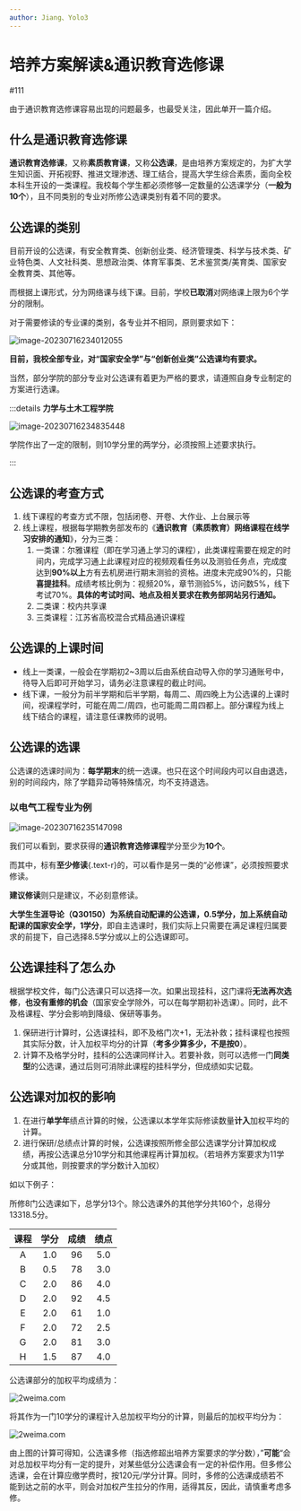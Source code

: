 ```yaml
---
author: Jiang、Yolo3
---
```




# 培养方案解读&通识教育选修课

#111

由于通识教育选修课容易出现的问题最多，也最受关注，因此单开一篇介绍。

## 什么是通识教育选修课

**通识教育选修课**，又称**素质教育课**，又称**公选课**，是由培养方案规定的，为扩大学生知识面、开拓视野、推进文理渗透、理工结合，提高大学生综合素质，面向全校本科生开设的一类课程。我校每个学生都必须修够一定数量的公选课学分（**一般为10个**），且不同类别的专业对所修公选课类别有着不同的要求。

## 公选课的类别

目前开设的公选课，有安全教育类、创新创业类、经济管理类、科学与技术类、矿业特色类、人文社科类、思想政治类、体育军事类、艺术鉴赏类/美育类、国家安全教育类、其他等。

而根据上课形式，分为网络课与线下课。目前，学校**已取消**对网络课上限为6个学分的限制。

对于需要修读的专业课的类别，各专业并不相同，原则要求如下：

![image-20230716234012055](https://jwb.cumt.edu.cn/__local/9/27/63/9C5CC4785D7E3683E7B77A3FA71_335E98D0_2441E.jpg)

**目前，我校全部专业，对“国家安全学”与“创新创业类”公选课均有要求。**

当然，部分学院的部分专业对公选课有着更为严格的要求，请遵照自身专业制定的方案进行选课。

:::details **力学与土木工程学院**

![image-20230716234835448](https://s2.loli.net/2023/07/16/8Cmhjxn2EqtPKQ5.png)

学院作出了一定的限制，则10学分里的两学分，必须按照上述要求执行。

:::

## 公选课的考查方式

1. 线下课程的考查方式不限，包括闭卷、开卷、大作业、上台展示等
2. 线上课程，根据每学期教务部发布的《**通识教育（素质教育）网络课程在线学习安排的通知**》，分为三类：
   1. 一类课：尔雅课程（即在学习通上学习的课程），此类课程需要在规定的时间内，完成学习通上此课程对应的视频观看任务以及测验任务点，完成度达到**90%以上**方有去机房进行期末测验的资格。进度未完成90%的，只能**喜提挂科**。成绩考核比例为：视频20%，章节测验5%，访问数5%，线下考试70%。**具体的考试时间、地点及相关要求在教务部网站另行通知。**
   2. 二类课：校内共享课
   3. 三类课程：江苏省高校混合式精品通识课程

## 公选课的上课时间

- 线上一类课，一般会在学期初2~3周以后由系统自动导入你的学习通账号中，待导入后即可开始学习，请务必注意课程的截止时间。
- 线下课，一般分为前半学期和后半学期，每周二、周四晚上为公选课的上课时间，视课程学时，可能在周二/周四，也可能周二周四都上。部分课程为线上线下结合的课程，请注意任课教师的说明。

## 公选课的选课

公选课的选课时间为：**每学期末**的统一选课。也只在这个时间段内可以自由退选，别的时间段内，除了学籍异动等特殊情况，均不支持退选。

### 以电气工程专业为例

![image-20230716235147098](https://s2.loli.net/2023/07/16/TIBk83CMZ5sjtPJ.png)

我们可以看到，要求获得的**通识教育选修课程**学分至少为**10个**。

而其中，标有**至少修读**{.text-r}的，可以看作是另一类的“必修课”，必须按照要求修读。

**建议修读**则只是建议，不必刻意修读。

**大学生生涯导论（Q30150）**为系统自动配课的公选课，0.5学分，加上系统自动配课的**国家安全学，1学分**，即自主选课时，我们实际上只需要在满足课程归属要求的前提下，自己选择8.5学分或以上的公选课即可。

## 公选课挂科了怎么办

根据学校文件，每门公选课只可以选择一次。如果出现挂科，这门课将**无法再次选修**，**也没有重修的机会**（国家安全学除外，可以在每学期初补选课）。同时，此不及格课程、学分会影响到降级、保研等事务。

1. 保研进行计算时，公选课挂科，即不及格门次+1，无法补救；挂科课程也按照其实际分数，计入加权平均分的计算（**考多少算多少，不是按0**）。
2. 计算不及格学分时，挂科的公选课同样计入。若要补救，则可以选修一门**同类型**的公选课，通过后则可消除此课程的挂科学分，但成绩如实记载。



## 公选课对加权的影响

1. 在进行**单学年**绩点计算的时候，公选课以本学年实际修读数量**计入**加权平均的计算。
2. 进行保研/总绩点计算的时候，公选课按照所修全部公选课学分计算加权成绩，再按公选课总分10学分和其他课程再计算加权。（若培养方案要求为11学分或其他，则按要求的学分数计入加权）

如以下例子：

所修8门公选课如下，总学分13个。除公选课外的其他学分共160个，总得分13318.5分。

| 课程 | 学分 | 成绩 | 绩点 |
| :--: | :--: | :--: | :--: |
|  A   | 1.0  |  96  | 5.0  |
|  B   | 0.5  |  78  | 3.0  |
|  C   | 2.0  |  86  | 4.0  |
|  D   | 2.0  |  92  | 4.5  |
|  E   | 2.0  |  61  | 1.0  |
|  F   | 2.0  |  72  | 2.5  |
|  G   | 2.0  |  81  | 3.0  |
|  H   | 1.5  |  87  | 4.0  |

公选课部分的加权平均成绩为：

![2weima.com](https://s2.loli.net/2023/07/18/wazkZVPeGKTunj7.png)

将其作为一门10学分的课程计入总加权平均分的计算，则最后的加权平均分为：

![2weima.com](https://s2.loli.net/2023/07/18/oG1md6qsp2cKrDF.png)

由上图的计算可得知，公选课多修（指选修超出培养方案要求的学分数），”**可能**“会对总加权平均分有一定的提升，对某些低分公选课会有一定的补偿作用。但多修公选课，会在计算应缴学费时，按120元/学分计算。同时，多修的公选课成绩若不能到达之前的水平，则会对加权产生拉分的作用，适得其反，因此，请慎重考虑多修。